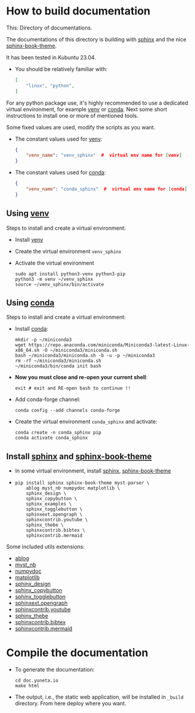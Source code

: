 How to build documentation
==========================

This: Directory of documentations.

The documentations of this directory is building with [sphinx]
and the nice [sphinx-book-theme].

It has been tested in Kubuntu 23.04.

- You should be relatively familiar with:
    ``` json
    [
        "linux", "python", 
    ]
    ```

For any python package use, it's highly recommended to use a dedicated virtual environment,
for example [venv] or [conda]. 
Next some short instructions to install one or more of mentioned tools.

Some fixed values are used, modify the scripts as you want. 

- The constant values used for [venv]:
    ``` json
    {
        "venv_name": "venv_sphinx"  #  virtual env name for [venv] 
    }
    ```

- The constant values used for [conda]:
    ``` json
    {
        "venv_name": "conda_sphinx"  #  virtual env name for [conda] 
    }
    ```

Using [venv]
------------

Steps to install and create a virtual environment:
- Install [venv]
- Create the virtual environment `venv_sphinx`
- Activate the virtual environment

    ``` shell
    sudo apt install python3-venv python3-pip
    python3 -m venv ~/venv_sphinx
    source ~/venv_sphinx/bin/activate
    ```

Using [conda]
-------------

Steps to install and create a virtual environment:
- Install [conda]:

    ``` shell
    mkdir -p ~/miniconda3
    wget https://repo.anaconda.com/miniconda/Miniconda3-latest-Linux-x86_64.sh -O ~/miniconda3/miniconda.sh
    bash ~/miniconda3/miniconda.sh -b -u -p ~/miniconda3
    rm -rf ~/miniconda3/miniconda.sh
    ~/miniconda3/bin/conda init bash
    ```

- **Now you must close and re-open your current shell**:
    ``` shell
    exit # exit and RE-open bash to continue !!
    ```
- Add conda-forge channel:
    ``` shell
    conda config --add channels conda-forge
    ```
- Create the virtual environment `conda_sphinx` and activate:
    ``` shell
    conda create -n conda_sphinx pip
    conda activate conda_sphinx
    ```

Install [sphinx] and [sphinx-book-theme]  
----------------------------------------


- In some virtual environment, install [sphinx], [sphinx-book-theme] 
-
    ``` shell
    pip install sphinx sphinx-book-theme myst-parser \
        ablog myst_nb numpydoc matplotlib \
        sphinx_design \
        sphinx_copybutton \
        sphinx_examples \
        sphinx_togglebutton \
        sphinxext.opengraph \
        sphinxcontrib.youtube \
        sphinx_thebe \
        sphinxcontrib.bibtex \
        sphinxcontrib.mermaid
    ```

Some included utils extensions:
  - [ablog](https://ablog.readthedocs.io/en/stable/)
  - [myst_nb](https://myst-nb.readthedocs.io/en/latest/)
  - [numpydoc](https://numpydoc.readthedocs.io/en/latest/format.html) 
  - [matplotlib](https://matplotlib.org/)
  - [sphinx_design](https://sphinx-design.readthedocs.io/en/latest/)
  - [sphinx_copybutton](https://sphinx-copybutton.readthedocs.io/en/latest/)
  - [sphinx_togglebutton](https://sphinx-togglebutton.readthedocs.io/en/latest/)
  - [sphinxext.opengraph](https://sphinxext-opengraph.readthedocs.io/en/latest/)
  - [sphinxcontrib.youtube](https://sphinxcontrib-youtube.readthedocs.io/en/latest/)
  - [sphinx_thebe](https://sphinx-thebe.readthedocs.io/en/latest/)
  - [sphinxcontrib.bibtex](https://sphinxcontrib-bibtex.readthedocs.io/en/latest/)
  - [sphinxcontrib.mermaid](https://sphinxcontrib-mermaid-demo.readthedocs.io/en/latest/)

Compile the documentation
=========================

- To generate the documentation:

    ``` shell
    cd doc.yuneta.io
    make html
    ```
- The output, i.e., the static web application, 
    will be installed in `_build` directory. 
    From here deploy where you want.


[sphinx]:   https://www.sphinx-doc.org/
[venv]:     https://docs.python.org/3/library/venv.html
[conda]:    https://docs.anaconda.com/free/miniconda/#miniconda
[sphinx-book-theme]: https://sphinx-book-theme.readthedocs.io/en/stable/